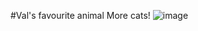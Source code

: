 #Val's favourite animal
More cats! ![image](https://github.com/vjlove/NLNZ_git_workshop/assets/39815080/1b160e49-60b8-4691-acea-b86f33761aef)
